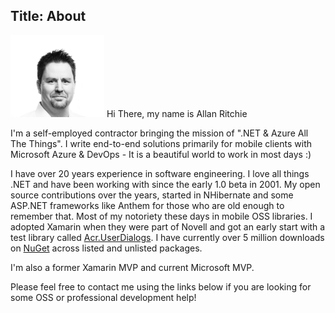 Title: About
---
<img src="images/me.jpg" width="150" /> Hi There, my name is Allan Ritchie

I'm a self-employed contractor bringing the mission of ".NET & Azure All The Things".  I write end-to-end solutions primarily for mobile clients with Microsoft Azure & DevOps - It is a beautiful world to work in most days :)

I have over 20 years experience in software engineering. I love all things .NET and have been working with since the early 1.0 beta in 2001.  My open source contributions over the years, started in NHibernate and some ASP.NET frameworks like Anthem for those who are old enough to remember that.  Most of my notoriety these days in mobile OSS libraries.  I adopted Xamarin when they were part of Novell and got an early start with a test library called [Acr.UserDialogs](https://github.com/aritchie/userdialogs).  I have currently over 5 million downloads on [NuGet](https://nuget.org/profiles/aritchie) across listed and unlisted packages.

I'm also a former Xamarin MVP and current Microsoft MVP.  

Please feel free to contact me using the links below if you are looking for some OSS or professional development help!